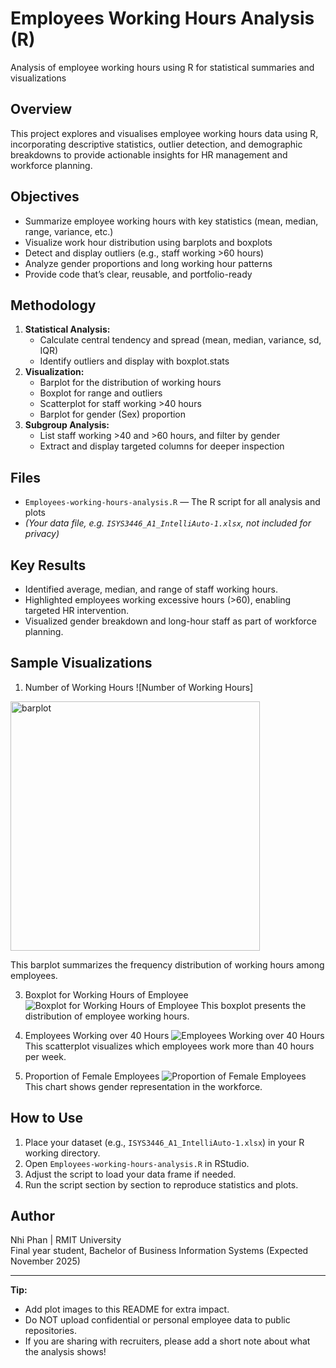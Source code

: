 # Employees Working Hours Analysis (R)
Analysis of employee working hours using R for statistical summaries and visualizations

## Overview

This project explores and visualises employee working hours data using R, incorporating descriptive statistics, outlier detection, and demographic breakdowns to provide actionable insights for HR management and workforce planning.

## Objectives

- Summarize employee working hours with key statistics (mean, median, range, variance, etc.)
- Visualize work hour distribution using barplots and boxplots
- Detect and display outliers (e.g., staff working >60 hours)
- Analyze gender proportions and long working hour patterns
- Provide code that’s clear, reusable, and portfolio-ready

## Methodology

1. **Statistical Analysis:**  
   - Calculate central tendency and spread (mean, median, variance, sd, IQR)
   - Identify outliers and display with boxplot.stats
2. **Visualization:**  
   - Barplot for the distribution of working hours  
   - Boxplot for range and outliers  
   - Scatterplot for staff working >40 hours  
   - Barplot for gender (Sex) proportion
3. **Subgroup Analysis:**  
   - List staff working >40 and >60 hours, and filter by gender
   - Extract and display targeted columns for deeper inspection

## Files

- `Employees-working-hours-analysis.R` — The R script for all analysis and plots
- *(Your data file, e.g. `ISYS3446_A1_IntelliAuto-1.xlsx`, not included for privacy)*

## Key Results

- Identified average, median, and range of staff working hours.
- Highlighted employees working excessive hours (>60), enabling targeted HR intervention.
- Visualized gender breakdown and long-hour staff as part of workforce planning.

## Sample Visualizations

1. Number of Working Hours
![Number of Working Hours]
<img width="399" alt="barplot" src="https://github.com/user-attachments/assets/9b85f380-ff2a-48a4-bdd5-1da7745f97a0" />

This barplot summarizes the frequency distribution of working hours among employees.

3. Boxplot for Working Hours of Employee
![Boxplot for Working Hours of Employee](boxplot.png)
This boxplot presents the distribution of employee working hours.
 
4. Employees Working over 40 Hours
![Employees Working over 40 Hours](scatterplot.png)
This scatterplot visualizes which employees work more than 40 hours per week.

5. Proportion of Female Employees
![Proportion of Female Employees](prop.png)
This chart shows gender representation in the workforce.
  
## How to Use

1. Place your dataset (e.g., `ISYS3446_A1_IntelliAuto-1.xlsx`) in your R working directory.
2. Open `Employees-working-hours-analysis.R` in RStudio.
3. Adjust the script to load your data frame if needed.
4. Run the script section by section to reproduce statistics and plots.

## Author

Nhi Phan | RMIT University  
Final year student, Bachelor of Business Information Systems (Expected November 2025)

---

**Tip:**  
- Add plot images to this README for extra impact.
- Do NOT upload confidential or personal employee data to public repositories.
- If you are sharing with recruiters, please add a short note about what the analysis shows!

